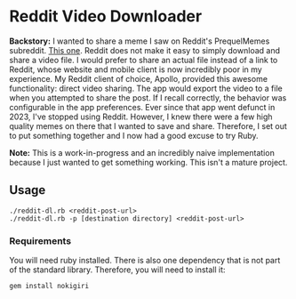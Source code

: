 # Reddit Video Downloader

**Backstory:** I wanted to share a meme I saw on Reddit's PrequelMemes subreddit. [This one](https://old.reddit.com/r/PrequelMemes/comments/fp280f/this_is_my_magnum_opus_my_creme_de_la_creme/). Reddit does not make it easy to simply download and share a video file. I would prefer to share an actual file instead of a link to Reddit, whose website and mobile client is now incredibly poor in my experience. My Reddit client of choice, Apollo, provided this awesome functionality: direct video sharing. The app would export the video to a file when you attempted to share the post. If I recall correctly, the behavior was configurable in the app preferences. Ever since that app went defunct in 2023, I've stopped using Reddit. However, I knew there were a few high quality memes on there that I wanted to save and share. Therefore, I set out to put something together and I now had a good excuse to try Ruby.

**Note:** This is a work-in-progress and an incredibly naive implementation because I just wanted to get something working. This isn't a mature project.

## Usage
```
./reddit-dl.rb <reddit-post-url>
./reddit-dl.rb -p [destination directory] <reddit-post-url>
```
### Requirements
You will need ruby installed. There is also one dependency that is not part of the standard library. Therefore, you will need to install it:
```
gem install nokigiri
```
